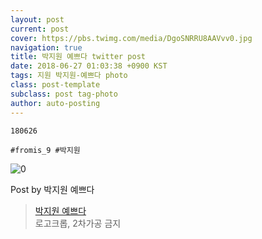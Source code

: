 ```yaml
---
layout: post
current: post
cover: https://pbs.twimg.com/media/DgoSNRRU8AAVvv0.jpg
navigation: true
title: 박지원 예쁘다 twitter post
date: 2018-06-27 01:03:38 +0900 KST
tags: 지원 박지원-예쁘다 photo
class: post-template
subclass: post tag-photo
author: auto-posting
---
```


```  
180626  
  
#fromis_9 #박지원  

```

![0](https://pbs.twimg.com/media/DgoSNRRU8AAVvv0.jpg)


Post by 박지원 예쁘다

> [박지원 예쁘다](https://twitter.com/jiwon_is_pretty)  
  로고크롭, 2차가공 금지